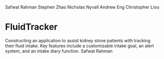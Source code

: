 Safwat Rahman
Stephen Zhao
Nicholas Nyvall
Andrew Eng
Christopher Liou

# FluidTracker
Constructing an application to assist kidney stone patients with tracking their fluid intake. Key features include a customizable intake goal, an alert system, and an intake diary function.
Safwat Rahman